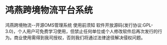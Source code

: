 # 鸿燕跨境物流平台系统
鸿燕跨境物流--开源OMS管理系统
使用前须知
软件开放源码(发行协议:GPL-3.0)，个人用户可免费学习使用，但禁止任何单位或个人修改软件后再次发行的行为。商业使用需得到我司授权，否则我们将通过法律途径解决侵权问题。

